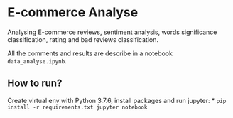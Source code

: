 # E-commerce Analyse
Analysing E-commerce reviews, sentiment analysis, words significance classification, rating and bad reviews classification.

All the comments and results are describe in a notebook `data_analyse.ipynb`.

## How to run?
Create virtual env with Python 3.7.6, install packages and run jupyter:
*
    ```
    pip install -r requirements.txt
    jupyter notebook
    ```
